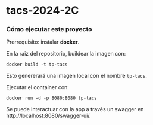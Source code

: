 # tacs-2024-2C

### Cómo ejecutar este proyecto
Prerrequisito: instalar **docker**.

En la raiz del repositorio, buildear la imagen con:
```
docker build -t tp-tacs
```

Esto genererará una imagen local con el nombre `tp-tacs`.

Ejecutar el container con:
```
docker run -d -p 8080:8080 tp-tacs
```
Se puede interactuar con la app a través un swagger en http://localhost:8080/swagger-ui/.

